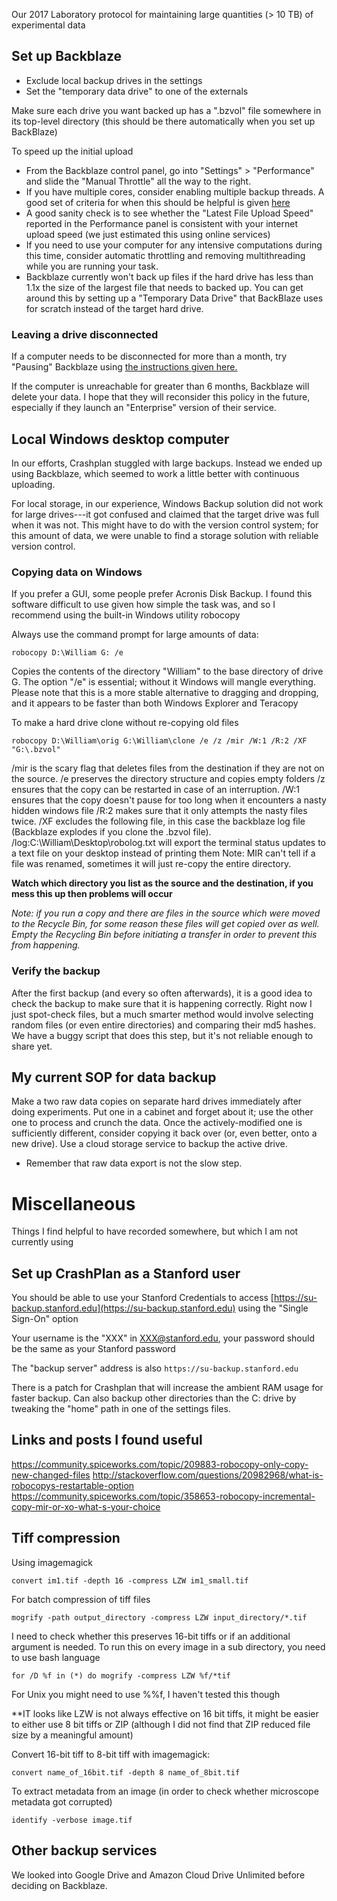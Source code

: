 Our 2017 Laboratory protocol for maintaining large quantities (> 10 TB) of experimental data

## Set up Backblaze

+ Exclude local backup drives in the settings
+ Set the "temporary data drive" to one of the externals

Make sure each drive you want backed up has a ".bzvol" file somewhere in its top-level directory (this should be there automatically when you set up BackBlaze)

To speed up the initial upload

+ From the Backblaze control panel, go into "Settings" > "Performance" and slide the "Manual Throttle" all the way to the right. 
+ If you have multiple cores, consider enabling multiple backup threads. A good set of criteria for when this should be helpful is given [here](https://www.backblaze.com/blog/backblaze-online-backup-4/)
+ A good sanity check is to see whether the "Latest File Upload Speed" reported in the Performance panel is consistent with your internet upload speed (we just estimated this using online services)
+ If you need to use your computer for any intensive computations during this time, consider automatic throttling and removing multithreading while you are running your task.
+ Backblaze currently won't back up files if the hard drive has less than 1.1x the size of the largest file that needs to backed up. You can get around this by setting up a "Temporary Data Drive" that BackBlaze uses for scratch instead of the target hard drive.

### Leaving a drive disconnected

If a computer needs to be disconnected for more than a month, try "Pausing" Backblaze using [the instructions given here.](https://help.backblaze.com/entries/21809372-What-happens-to-my-backups-when-I-m-away-or-on-vacation-)

If the computer is unreachable for greater than 6 months, Backblaze will delete your data. I hope that they will reconsider this policy in the future, especially if they launch an "Enterprise" version of their service.

## Local Windows desktop computer

In our efforts, Crashplan stuggled with large backups. Instead we ended up using Backblaze, which seemed to work a little better with continuous uploading.

For local storage, in our experience, Windows Backup solution did not work for large drives---it got confused and claimed that the target drive was full when it was not. This might have to do with the version control system; for this amount of data, we were unable to find a storage solution with reliable version control.

### Copying data on Windows

If you prefer a GUI, some people prefer Acronis Disk Backup. I found this software difficult to use given how simple the task was, and so I recommend using the built-in Windows utility robocopy

Always use the command prompt for large amounts of data:

	robocopy D:\William G: /e

Copies the contents of the directory "William" to the base directory of drive G. The option "/e" is essential; without it Windows will mangle everything. Please note that this is a more stable alternative to dragging and dropping, and it appears to be faster than both Windows Explorer and Teracopy

To make a hard drive clone without re-copying old files

	robocopy D:\William\orig G:\William\clone /e /z /mir /W:1 /R:2 /XF "G:\.bzvol"

/mir is the scary flag that deletes files from the destination if they are not on the source. 
/e preserves the directory structure and copies empty folders
/z ensures that the copy can be restarted in case of an interruption. 
/W:1 ensures that the copy doesn't pause for too long when it encounters a nasty hidden windows file
/R:2 makes sure that it only attempts the nasty files twice.
/XF excludes the following file, in this case the backblaze log file (Backblaze explodes if you clone the .bzvol file).
/log:C:\William\Desktop\robolog.txt will export the terminal status updates to a text file on your desktop instead of printing them
Note: MIR can't tell if a file was renamed, sometimes it will just re-copy the entire directory.

**Watch which directory you list as the source and the destination, if you mess this up then problems will occur**

*Note: if you run a copy and there are files in the source which were moved to the Recycle Bin, for some reason these files will get copied over as well. Empty the Recycling Bin before initiating a transfer in order to prevent this from happening.*

### Verify the backup

After the first backup (and every so often afterwards), it is a good idea to check the backup to make sure that it is happening correctly. Right now I just spot-check files, but a much smarter method would involve selecting random files (or even entire directories) and comparing their md5 hashes. We have a buggy script that does this step, but it's not reliable enough to share yet.

## My current SOP for data backup

Make a two raw data copies on separate hard drives immediately after doing experiments. Put one in a cabinet and forget about it; use the other one to process and crunch the data. Once the actively-modified one is sufficiently different, consider copying it back over (or, even better, onto a new drive). Use a cloud storage service to backup the active drive.
+ Remember that raw data export is not the slow step.

# Miscellaneous

Things I find helpful to have recorded somewhere, but which I am not currently using

## Set up CrashPlan as a Stanford user

You should be able to use your Stanford Credentials to access [https://su-backup.stanford.edu](https://su-backup.stanford.edu) using the "Single Sign-On" option

Your username is the "XXX" in XXX@stanford.edu, your password should be the same as your Stanford password

The "backup server" address is also `https://su-backup.stanford.edu`

There is a patch for Crashplan that will increase the ambient RAM usage for faster backup. Can also backup other directories than the C: drive by tweaking the "home" path in one of the settings files.


## Links and posts I found useful

https://community.spiceworks.com/topic/209883-robocopy-only-copy-new-changed-files
http://stackoverflow.com/questions/20982968/what-is-robocopys-restartable-option
https://community.spiceworks.com/topic/358653-robocopy-incremental-copy-mir-or-xo-what-s-your-choice

## Tiff compression

Using imagemagick

	convert im1.tif -depth 16 -compress LZW im1_small.tif

For batch compression of tiff files

	mogrify -path output_directory -compress LZW input_directory/*.tif

I need to check whether this preserves 16-bit tiffs or if an additional argument is needed.
To run this on every image in a sub directory, you need to use bash language

	for /D %f in (*) do mogrify -compress LZW %f/*tif

For Unix you might need to use %%f, I haven't tested this though

**IT looks like LZW is not always effective on 16 bit tiffs, it might be easier to either use 8 bit tiffs or ZIP (although I did not find that ZIP reduced file size by a meaningful amount)

Convert 16-bit tiff to 8-bit tiff with imagemagick:

	convert name_of_16bit.tif -depth 8 name_of_8bit.tif

To extract metadata from an image (in order to check whether microscope metadata got corrupted)

	identify -verbose image.tif


## Other backup services

We looked into Google Drive and Amazon Cloud Drive Unlimited before deciding on Backblaze.
